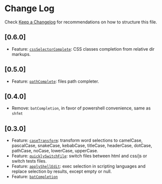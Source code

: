# Change Log

Check [Keep a Changelog](http://keepachangelog.com/) for recommendations on how to structure this file.

## [0.6.0]

- Feature: [`cssSelectorComplete`](./src/cssSelectorComplete.ts): CSS classes completion from relative dir markups.

## [0.5.0]

- Feature: [`pathComplete`](./src/pathComplete.ts): files path completer.

## [0.4.0]

- Remove: `batCompletion`, in favor of powershell convenience, same as `shfmt`

## [0.3.0]

- Feature: [`caseTransform`](./src/caseTransform.ts): transform word selections to camelCase, pascalCase, snakeCase, kebabCase, titleCase, headerCase, dotCase, pathCase, noCase, lowerCase, upperCase.
- Feature: [`quicklySwitchFile`](./src/quicklySwitchFile.ts): switch files between html and css/js or switch tests files.
- Feature: [`applyShellEdit`](./src/applyShellEdit.ts): exec selection in scripting languages and replace selection by results, except empty or null.
- Feature: [`batCompletion`](./src/batCompletion.ts)
